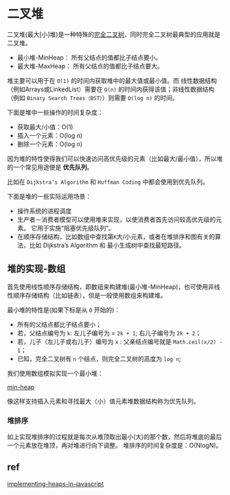 # 二叉堆

二叉堆(最大[小]堆)是一种特殊的[完全二叉树](../树.md)，同时完全二叉树最典型的应用就是二叉堆。

- 最小堆-MinHeap： 所有父结点的值都比子结点要小。
- 最大堆-MaxHeap： 所有父结点的值都比子结点要大。

堆主要可以用于在 `O(1)` 的时间内获取堆中的最大值或最小值。而
线性数据结构（例如Arrays或LinkedList）需要在 `O(n)` 的时间内获得该值；非线性数据结构（例如 `Binary Search Trees（BST）`）则需要 `O(log n)` 的时间。

下面是堆中一些操作的时间复杂度：

- 获取最大/小值：O(1)
- 插入一个元素：O(log n)
- 删除一个元素：O(log n)

因为堆的特性使得我们可以快速访问高优先级的元素（比如最大/最小值），所以堆的一个常见用途便是 **优先队列**。

比如在 `Dijkstra’s Algorithm` 和 `Huffman Coding` 中都会使用到优先队列。

下面是堆的一些实际运用场景：

- 操作系统的进程调度
- 生产者－消费者模型可以使用堆来实现，以使消费者首先访问较高优先级的元素。 它用于实施“阻塞优先级队列”。
- 在顺序存储结构，比如数组中查找第`K`大/小元素，或者在堆排序和图有关的算法，比如 Dijkstra’s Algorithm 和 最小生成树中查找最短路径。

## 堆的实现-数组

首先使用线性顺序存储结构，即数组来构建堆(最小堆-MinHeap)，也可使用非线性顺序存储结构（比如链表），但是一般使用数组来构建堆。

最小堆的特性是(如果下标是从 `0` 开始的)：

- 所有的父结点都比子结点要小；
- 若，父结点编号为 `k`: 左儿子编号为 = `2k + 1`; 右儿子编号为 `2k + 2`；
- 若，儿子（左儿子或右儿子）编号为 `x` : 父亲结点编号就是 `Math.ceil(x/2) - 1`；
- 已知，完全二叉树有 `n` 个结点，则完全二叉树的高度为 `log n`;

我们使用数组模拟实现一个最小堆：


[min-heap](/code/heap/min-heap.ts)

像这样支持插入元素和寻找最大（小）值元素堆数据结构称为优先队列。

### 堆排序

如上实现堆排序的过程就是每次从堆顶取出最小(大)的那个数，然后将堆底的最后一个元素放在堆顶，再对堆进行向下调整。
堆排序的时间复杂度是：O(NlogN)。

## ref

[implementing-heaps-in-javascript](https://blog.bitsrc.io/implementing-heaps-in-javascript-c3fbf1cb2e65)
